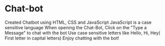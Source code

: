 # Chat-bot
Created Chatbot using HTML, CSS and JavaScript
JavaScript is a case sensitive language
When opening the Chat-Bot, Click on the "Type a Message" to chat with the bot
Use case sensitive letters like Hello, Hi, Hey( First letter in capital letters)
Enjoy chatting with the bot!
